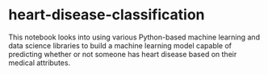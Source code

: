 # heart-disease-classification
This notebook looks into using various Python-based machine learning and data science libraries to build a machine learning model capable of predicting whether or not someone has heart disease based on their medical attributes.
